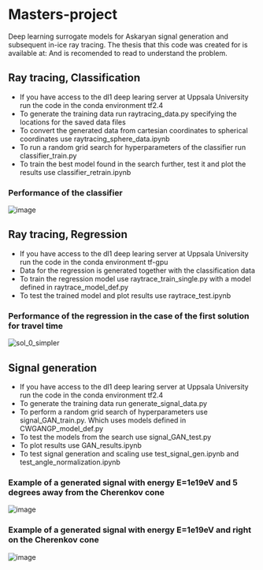 # Masters-project
Deep learning surrogate models for Askaryan signal generation and subsequent in-ice ray tracing.
The thesis that this code was created for is available at:  And is recomended to read to understand the problem.

## Ray tracing, Classification
- If you have access to the dl1 deep learing server at Uppsala University run the code in the conda environment tf2.4
- To generate the training data run raytracing_data.py specifying the locations for the saved data files
- To convert the generated data from cartesian coordinates to spherical coordinates use raytracing_sphere_data.ipynb
- To run a random grid search for hyperparameters of the classifier run classifier_train.py
- To train the best model found in the search further, test it and plot the results use classifier_retrain.ipynb
### Performance of the classifier
![image](https://user-images.githubusercontent.com/61893305/172429414-788e85a3-5160-486e-9a9c-168c70c80925.png)


## Ray tracing, Regression
- If you have access to the dl1 deep learing server at Uppsala University run the code in the conda environment tf-gpu
- Data for the regression is generated together with the classification data
- To train the regression model use raytrace_train_single.py with a model defined in raytrace_model_def.py
- To test the trained model and plot results use raytrace_test.ipynb
### Performance of the regression in the case of the first solution for travel time
![sol_0_simpler](https://user-images.githubusercontent.com/61893305/172429690-5fff1f19-f38e-4a00-ae15-e5d52cfacc38.png)

## Signal generation
- If you have access to the dl1 deep learing server at Uppsala University run the code in the conda environment tf2.4
- To generate the training data run generate_signal_data.py
- To perform a random grid search of hyperparameters use signal_GAN_train.py. Which uses models defined in CWGANGP_model_def.py
- To test the models from the search use signal_GAN_test.py
- To plot results use GAN_results.ipynb
- To test signal generation and scaling use test_signal_gen.ipynb and test_angle_normalization.ipynb

### Example of a generated signal with energy E=1e19eV and 5 degrees away from the Cherenkov cone
![image](https://user-images.githubusercontent.com/61893305/172427497-72950582-00a3-47e1-bb35-c20cb41503d2.png)
### Example of a generated signal with energy E=1e19eV and right on the Cherenkov cone
![image](https://user-images.githubusercontent.com/61893305/172428255-ccdaacb5-ff0d-44f7-a283-dec25cebc3ac.png)
